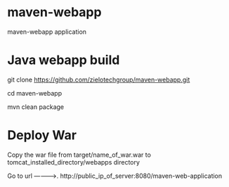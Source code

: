 # maven-webapp
maven-webapp application



# Java webapp build

git clone https://github.com/zielotechgroup/maven-webapp.git

cd maven-webapp

mvn clean package



# Deploy War

Copy the war file from target/name_of_war.war  to tomcat_installed_directory/webapps directory

Go to url ————>.    http://public_ip_of_server:8080/maven-web-application

